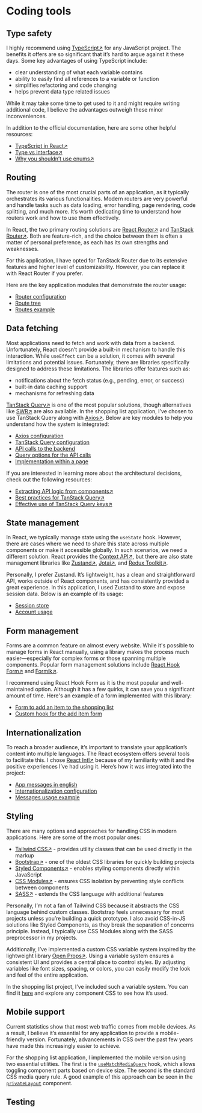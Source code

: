 # Coding tools

## Type safety

I highly recommend using [TypeScript↗](https://www.typescriptlang.org/) for any JavaScript project. The benefits it offers are so significant that it’s hard to argue against it these days. Some key advantages of using TypeScript include:

- clear understanding of what each variable contains
- ability to easily find all references to a variable or function
- simplifies refactoring and code changing
- helps prevent data type related issues

While it may take some time to get used to it and might require writing additional code, I believe the advantages outweigh these minor inconveniences.

In addition to the official documentation, here are some other helpful resources:

- [TypeScript in React↗](https://www.youtube.com/watch?v=TPACABQTHvM)
- [Type vs interface↗](https://www.youtube.com/watch?v=Idf0zh9f3qQ)
- [Why you shouldn’t use enums↗](https://www.youtube.com/watch?v=3aUHskjF7pc)

## Routing

The router is one of the most crucial parts of an application, as it typically orchestrates its various functionalities. Modern routers are very powerful and handle tasks such as data loading, error handling, page rendering, code splitting, and much more. It’s worth dedicating time to understand how routers work and how to use them effectively.

In React, the two primary routing solutions are [React Router↗](https://reactrouter.com/) and [TanStack Router↗](https://tanstack.com/router/latest). Both are feature-rich, and the choice between them is often a matter of personal preference, as each has its own strengths and weaknesses.

For this application, I have opted for TanStack Router due to its extensive features and higher level of customizability. However, you can replace it with React Router if you prefer.

Here are the key application modules that demonstrate the router usage:

- [Router configuration](../src/router/routerProvider.tsx)
- [Route tree](../src/router/routesConfig.tsx)
- [Routes example](../src/features/shoppingLists/index.tsx)

## Data fetching

Most applications need to fetch and work with data from a backend. Unfortunately, React doesn’t provide a built-in mechanism to handle this interaction. While `useEffect` can be a solution, it comes with several limitations and potential issues. Fortunately, there are libraries specifically designed to address these limitations. The libraries offer features such as:

- notifications about the fetch status (e.g., pending, error, or success)
- built-in data caching support
- mechanisms for refreshing data

[TanStack Query↗](https://tanstack.com/query/latest) is one of the most popular solutions, though alternatives like [SWR↗](https://swr.vercel.app/) are also available. In the shopping list application, I’ve chosen to use TanStack Query along with [Axios↗](https://axios-http.com/docs/intro). Below are key modules to help you understand how the system is integrated:

- [Axios configuration](../src/api/axiosProvider.ts)
- [TanStack Query configuration](../src/api/queryProvider.tsx)
- [API calls to the backend](../src/features/shoppingLists/api/shoppingListsApi.ts)
- [Query options for the API calls](../src/features/shoppingLists/api/shoppingListsQueries.ts)
- [Implementation within a page](../src/features/shoppingLists/pages/shoppingListsPage.tsx)

If you are interested in learning more about the architectural decisions, check out the following resources:

- [Extracting API logic from components↗](https://profy.dev/article/react-architecture-api-layer)
- [Best practices for TanStack Query↗](https://www.reddit.com/r/reactjs/comments/18z3nsi/comment/kgfz6uz/?utm_source=share&utm_medium=web3x&utm_name=web3xcss&utm_term=1&rdt=51317)
- [Effective use of TanStack Query keys↗](https://tkdodo.eu/blog/effective-react-query-keys)

## State management

In React, we typically manage state using the `useState` hook. However, there are cases where we need to share this state across multiple components or make it accessible globally. In such scenarios, we need a different solution. React provides the [Context API↗](https://react.dev/reference/react/createContext), but there are also state management libraries like [Zustand↗](https://github.com/pmndrs/zustand), [Jotai↗](https://jotai.org/), and [Redux Toolkit↗](https://redux-toolkit.js.org/).

Personally, I prefer Zustand. It’s lightweight, has a clean and straightforward API, works outside of React components, and has consistently provided a great experience. In this application, I used Zustand to store and expose session data. Below is an example of its usage:

- [Session store](../src/stores/sessionStore/sessionStore.ts)
- [Account usage](../src/features/bootstrap/components/privateLayout/toolbar/profileDropdown.tsx)

## Form management

Forms are a common feature on almost every website. While it's possible to manage forms in React manually, using a library makes the process much easier—especially for complex forms or those spanning multiple components. Popular form management solutions include [React Hook Form↗](https://react-hook-form.com/) and [Formik↗](https://formik.org/).

I recommend using React Hook Form as it is the most popular and well-maintained option. Although it has a few quirks, it can save you a significant amount of time. Here's an example of a form implemented with this library:

- [Form to add an item to the shopping list](../src/features/shoppingLists/components/shoppingListView/itemsCard/addItemForm/addItemForm.tsx)
- [Custom hook for the add item form](../src/features/shoppingLists/components/shoppingListView/itemsCard/addItemForm/useAddItemForm.ts)

## Internationalization

To reach a broader audience, it’s important to translate your application’s content into multiple languages. The React ecosystem offers several tools to facilitate this. I chose [React Intl↗](https://formatjs.github.io/) because of my familiarity with it and the positive experiences I’ve had using it. Here’s how it was integrated into the project:

- [App messages in english](../src/assets/i18n/i18n-en_US.json)
- [Internationalization configuration](../src/i18n/i18nProvider.tsx)
- [Messages usage example](../src/features/shoppingLists/components/shoppingListView/itemsCard/itemsStatsView/itemsStatsView.tsx)

## Styling

There are many options and approaches for handling CSS in modern applications. Here are some of the most popular ones:

- [Tailwind CSS↗](https://tailwindcss.com/) - provides utility classes that can be used directly in the markup
- [Bootstrap↗](https://getbootstrap.com/) - one of the oldest CSS libraries for quickly building projects
- [Styled Components↗](https://styled-components.com/) - enables styling components directly within JavaScript
- [CSS Modules↗](https://github.com/css-modules/css-modules) - ensures CSS isolation by preventing style conflicts between components
- [SASS↗](https://sass-lang.com/) - extends the CSS language with additional features

Personally, I’m not a fan of Tailwind CSS because it abstracts the CSS language behind custom classes. Bootstrap feels unnecessary for most projects unless you’re building a quick prototype. I also avoid CSS-in-JS solutions like Styled Components, as they break the separation of concerns principle. Instead, I typically use CSS Modules along with the SASS preprocessor in my projects.

Additionally, I’ve implemented a custom CSS variable system inspired by the lightweight library [Open Props↗](https://open-props.style/). Using a variable system ensures a consistent UI and provides a central place to control styles. By adjusting variables like font sizes, spacing, or colors, you can easily modify the look and feel of the entire application.

In the shopping list project, I’ve included such a variable system. You can find it [here](../src/styles/varSystem/index.scss) and explore any component CSS to see how it’s used.

## Mobile support

Current statistics show that most web traffic comes from mobile devices. As a result, I believe it’s essential for any application to provide a mobile-friendly version. Fortunately, advancements in CSS over the past few years have made this increasingly easier to achieve.

For the shopping list application, I implemented the mobile version using two essential utilities. The first is the [`useMatchMediaQuery`](../src/hooks/useMatchMediaQuery.ts) hook, which allows toggling component parts based on device size. The second is the standard CSS media query rule. A good example of this approach can be seen in the [`privateLayout`](../src/features/bootstrap/components/privateLayout/privateLayout.tsx) component.

## Testing
